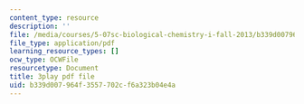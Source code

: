 ```yaml
---
content_type: resource
description: ''
file: /media/courses/5-07sc-biological-chemistry-i-fall-2013/b339d007964f3557702cf6a323b04e4a_Kl2KpdlB8SQ.pdf
file_type: application/pdf
learning_resource_types: []
ocw_type: OCWFile
resourcetype: Document
title: 3play pdf file
uid: b339d007-964f-3557-702c-f6a323b04e4a
---
```

